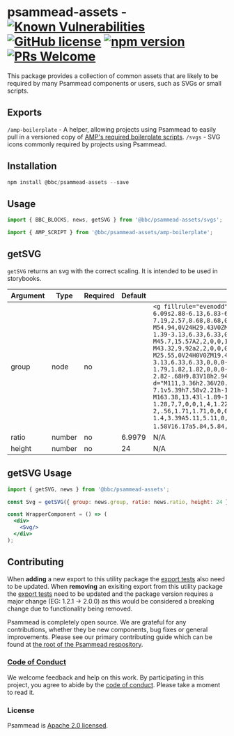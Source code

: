 # psammead-assets - [![Known Vulnerabilities](https://snyk.io/test/github/bbc/psammead/badge.svg?targetFile=packages%2Futilities%2Fpsammead-assets%2Fpackage.json)](https://snyk.io/test/github/bbc/psammead?targetFile=packages%2Futilities%2Fpsammead-assets%2Fpackage.json) [![GitHub license](https://img.shields.io/badge/license-Apache%202.0-blue.svg)](https://github.com/bbc/psammead/blob/latest/LICENSE) [![npm version](https://img.shields.io/npm/v/@bbc/psammead-assets.svg)](https://www.npmjs.com/package/@bbc/psammead-assets) [![PRs Welcome](https://img.shields.io/badge/PRs-welcome-brightgreen.svg)](https://github.com/bbc/psammead/blob/latest/CONTRIBUTING.md)

This package provides a collection of common assets that are likely to be required by many Psammead components or users, such as SVGs or small scripts.

## Exports

`/amp-boilerplate` - A helper, allowing projects using Psammead to easily pull in a versioned copy of [AMP's required boilerplate scripts](https://github.com/ampproject/amphtml/blob/master/spec/amp-boilerplate.md).
`/svgs` - SVG icons commonly required by projects using Psammead.

## Installation

```jsx
npm install @bbc/psammead-assets --save
```
## Usage

```jsx
import { BBC_BLOCKS, news, getSVG } from '@bbc/psammead-assets/svgs';

import { AMP_SCRIPT } from '@bbc/psammead-assets/amp-boilerplate';

```
## getSVG

`getSVG` returns an svg with the correct scaling. It is intended to be used in storybooks.

| Argument  | Type | Required | Default | Example |
| --------- | ---- | -------- | ------- | ------- |
| group | node | no | |```<g fillrule="evenodd"><path d="M84.32,0V24H58.82V0ZM79.26,16l-.41.25a11.91,11.91,0,0,1-6.07,1.85c-4.18,0-6.93-2.49-6.94-6.09s2.88-6.13,6.83-6.14a12,12,0,0,1,6,1.71l.4.22V4.6l-.17-.07A16.54,16.54,0,0,0,72.7,3.14a10.56,10.56,0,0,0-7.19,2.57,8.68,8.68,0,0,0-2.85,6.54A8.46,8.46,0,0,0,65,17.93a10,10,0,0,0,7.5,2.94h0a14,14,0,0,0,6.56-1.5l.15-.07Z M54.94,0V24H29.43V0ZM48.88,15.91a4.62,4.62,0,0,0-3.77-4.47,4.25,4.25,0,0,0,1.49-1.19,3.75,3.75,0,0,0,.72-2.34,4.17,4.17,0,0,0-1.39-3.13,6.33,6.33,0,0,0-4.36-1.41H36.12V20.65H42.5a7.18,7.18,0,0,0,4.9-1.53A4.27,4.27,0,0,0,48.88,15.91Z M45.7,15.57A2,2,0,0,1,45,17.16a4.22,4.22,0,0,1-2.85.79H39.22V13.23H42a4.89,4.89,0,0,1,2.82.68A1.93,1.93,0,0,1,45.7,15.57Z M43.32,9.92a2,2,0,0,0,.82-1.79,1.82,1.82,0,0,0-.58-1.43,3.33,3.33,0,0,0-2.26-.63H39.22v4.47h1.43A4.62,4.62,0,0,0,43.32,9.92Z M25.55,0V24H0V0ZM19.49,15.91a4.62,4.62,0,0,0-3.77-4.47,4.24,4.24,0,0,0,1.49-1.19,3.75,3.75,0,0,0,.72-2.34,4.18,4.18,0,0,0-1.39-3.13,6.33,6.33,0,0,0-4.36-1.41H6.74V20.65h6.38A7.18,7.18,0,0,0,18,19.12,4.27,4.27,0,0,0,19.49,15.91Z M13.93,9.92a2,2,0,0,0,.82-1.79,1.82,1.82,0,0,0-.58-1.43,3.33,3.33,0,0,0-2.26-.63H9.83v4.47h1.43A4.62,4.62,0,0,0,13.93,9.92Z M15.47,13.91a4.89,4.89,0,0,0-2.82-.68H9.83V18h2.94a4.23,4.23,0,0,0,2.85-.79,2,2,0,0,0,.69-1.59A1.93,1.93,0,0,0,15.47,13.91Z" /><path d="M111,3.36h2.36V20.7h-2.13L99.66,7.35V20.7H97.33V3.36h2L111,16.83Z" /><path d="m117.86 3.36h9.83v2.21h-7.35v5.29h7.1v2.22h-7.1v5.39h7.58v2.21h-10.06z M154.18,3.36h2.48l-7,17.41h-.55l-5.67-14.1-5.73,14.1h-.53l-7-17.41h2.5l4.78,12,4.81-12h2.35l4.83,12Z M163.38,13.43l-1.89-1.15A8.57,8.57,0,0,1,159,10.16a4,4,0,0,1-.75-2.41,4.26,4.26,0,0,1,1.42-3.33,5.31,5.31,0,0,1,3.69-1.28,7,7,0,0,1,4,1.22V7.17a5.74,5.74,0,0,0-4-1.8,3.34,3.34,0,0,0-2,.56,1.71,1.71,0,0,0-.78,1.44,2.22,2.22,0,0,0,.58,1.46,7.25,7.25,0,0,0,1.85,1.43l1.9,1.12Q168,13.28,168,16.21a4.42,4.42,0,0,1-1.4,3.39A5.11,5.11,0,0,1,163,20.9a7.63,7.63,0,0,1-4.68-1.58V16.17a5.84,5.84,0,0,0,4.65,2.55,2.93,2.93,0,0,0,1.94-.65,2,2,0,0,0,.78-1.63Q165.67,14.85,163.38,13.43Z" /> </g>```s|
| ratio | number | no | 6.9979 | N/A |
| height | number | no | 24 | N/A |

## getSVG Usage

```jsx
import { getSVG, news } from '@bbc/psammead-assets';

const Svg = getSVG({ group: news.group, ratio: news.ratio, height: 24 });

const WrapperComponent = () => (
  <div>
    <Svg/>
  </div>
);
```


## Contributing

When **adding** a new export to this utility package the [export tests](https://github.com/bbc/psammead/blob/5d7395fd60bd8d73796d5a23775b4b5b36db1445/packages/utilities/psammead-assets/index.test.jsx#L11-L18) also need to be updated. When **removing** an exisiting export from this utility package the [export tests](https://github.com/bbc/psammead/blob/5d7395fd60bd8d73796d5a23775b4b5b36db1445/packages/utilities/psammead-assets/index.test.jsx#L11-L18) need to be updated and the package version requires a major change (EG: 1.2.1 -> 2.0.0) as this would be considered a breaking change due to functionality being removed.

Psammead is completely open source. We are grateful for any contributions, whether they be new components, bug fixes or general improvements. Please see our primary contributing guide which can be found at [the root of the Psammead respository](https://github.com/bbc/psammead/blob/latest/CONTRIBUTING.md).

### [Code of Conduct](https://github.com/bbc/psammead/blob/latest/CODE_OF_CONDUCT.md)

We welcome feedback and help on this work. By participating in this project, you agree to abide by the [code of conduct](https://github.com/bbc/psammead/blob/latest/CODE_OF_CONDUCT.md). Please take a moment to read it.

### License

Psammead is [Apache 2.0 licensed](https://github.com/bbc/psammead/blob/latest/LICENSE).
